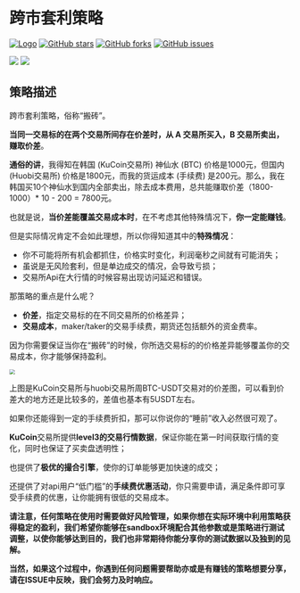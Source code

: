 # 跨市套利策略

[![Logo](https://img.shields.io/badge/KuCoin-KuMex-yellowgreen?style=flat-square)](https://github.com/Kucoin-academy/Guide)
[![GitHub stars](https://img.shields.io/github/stars/Kucoin-academy/inter-exchange-spread.svg?label=Stars&style=flat-square)](https://github.com/Kucoin-academy/inter-exchange-spread)
[![GitHub forks](https://img.shields.io/github/forks/Kucoin-academy/inter-exchange-spread.svg?label=Fork&style=flat-square)](https://github.com/Kucoin-academy/inter-exchange-spread)
[![GitHub issues](https://img.shields.io/github/issues/Kucoin-academy/inter-exchange-spread.svg?label=Issue&style=flat-square)](https://github.com/Kucoin-academy/inter-exchange-spread/issues)

[![](https://img.shields.io/badge/lang-English-informational.svg?longCache=true&style=flat-square)](README.md)
[![](https://img.shields.io/badge/lang-Chinese-red.svg?longCache=true&style=flat-square)](README_CN.md)

## 策略描述

跨市套利策略，俗称“搬砖”。

**当同一交易标的在两个交易所间存在价差时，从 A 交易所买入，B 交易所卖出，赚取价差**。

**通俗的讲**，我得知在韩国 (KuCoin交易所) 神仙水 (BTC) 价格是1000元，但国内 (Huobi交易所) 价格是1800元，而我的货运成本 (手续费) 是200元。那么，我在韩国买10个神仙水到国内全部卖出，除去成本费用，总共能赚取价差（1800-1000）* 10 - 200 = 7800元。

也就是说，**当价差能覆盖交易成本时**，在不考虑其他特殊情况下，**你一定能赚钱**。

但是实际情况肯定不会如此理想，所以你得知道其中的**特殊情况**：

* 你不可能将所有机会都抓住，价格实时变化，利润毫秒之间就有可能消失；
* 虽说是无风险套利，但是单边成交的情况，会导致亏损；
* 交易所Api在大行情的时候容易出现访问延迟和错误。

那策略的重点是什么呢？

* **价差**，指定交易标的在不同交易所的价格差异；
* **交易成本**，maker/taker的交易手续费，期货还包括额外的资金费率。

因为你需要保证当你在“搬砖”的时候，你所选交易标的的价格差异能够覆盖你的交易成本，你才能够保持盈利。

<img src="/Users/arthur/www/academy/inter-exchange-spread/img/spread_huobi.jpg" style="zoom:60%;" />

上图是KuCoin交易所与huobi交易所周BTC-USDT交易对的价差图，可以看到价差大的地方还是比较多的，差值也基本有5USDT左右。

如果你还能得到一定的手续费折扣，那可以你说你的“睡前”收入必然很可观了。

**KuCoin**交易所提供**level3的交易行情数据**，保证你能在第一时间获取行情的变化，同时也保证了买卖盘透明性；

也提供了**极优的撮合引擎**，使你的订单能够更加快速的成交；

还提供了对api用户“低门槛”的**手续费优惠活动**，你只需要申请，满足条件即可享受手续费的优惠，让你能拥有很低的交易成本。



**请注意，任何策略在使用时需要做好风险管理，如果你想在实际环境中利用策略获得稳定的盈利，我们希望你能够在sandbox环境配合其他参数或是策略进行测试调整，以使你能够达到目的，我们也非常期待你能分享你的测试数据以及独到的见解。**

**当然，如果这个过程中，你遇到任何问题需要帮助亦或是有赚钱的策略想要分享，请在ISSUE中反映，我们会努力及时响应。**

